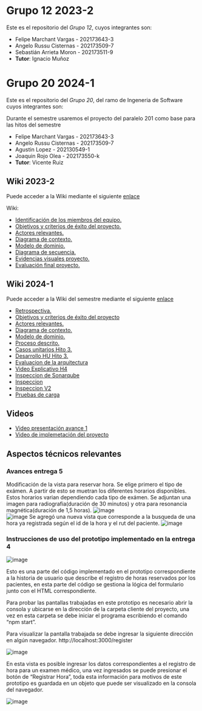 # Grupo 12 2023-2

Este es el repositorio del *Grupo 12*, cuyos integrantes son:

* Felipe Marchant Vargas - 202173643-3
* Angelo Russu Cisternas - 202173509-7
* Sebastián Arrieta Moron - 202173511-9
* **Tutor**: Ignacio Muñoz

# Grupo 20 2024-1
Este es el repositorio del *Grupo 20*, del ramo de Ingeneria de Software cuyos integrantes son:

Durante el semestre usaremos el proyecto del paralelo 201 como base para las hitos del semestre

* Felipe Marchant Vargas - 202173643-3
* Angelo Russu Cisternas - 202173509-7
* Agustin Lopez  - 202130549-1
* Joaquin Rojo Olea - 202173550-k
* **Tutor**: Vicente Ruiz



## Wiki 2023-2

Puede acceder a la Wiki mediante el siguiente [enlace](https://gitlab.inf.utfsm.cl/felipe.marchant/proyecto-inf236-grupo-12/-/wikis/home) 
 
Wiki: 
- [Identificación de los miembros del equipo.](https://gitlab.inf.utfsm.cl/felipe.marchant/proyecto-inf236-grupo-12/-/wikis/Identificaci%C3%B3n-de-los-miembros-del-equipo)
- [Objetivos y criterios de éxito del proyecto.](https://gitlab.inf.utfsm.cl/felipe.marchant/proyecto-inf236-grupo-12/-/wikis/Objetivos-y-criterios-de-%C3%A9xito-del-proyecto)
- [Actores relevantes.](https://gitlab.inf.utfsm.cl/felipe.marchant/proyecto-inf236-grupo-12/-/wikis/Actores-Relevantes)
- [Diagrama de contexto.](https://gitlab.inf.utfsm.cl/felipe.marchant/proyecto-inf236-grupo-12/-/wikis/Diagrama-de-contexto)
- [Modelo de dominio.](https://gitlab.inf.utfsm.cl/felipe.marchant/proyecto-inf236-grupo-12/-/wikis/Modelo-de-dominio)
- [Diagrama de secuencia.](https://gitlab.inf.utfsm.cl/felipe.marchant/proyecto-inf236-grupo-12/-/wikis/Diagrama-de-secuencia)
- [Evidencias visuales proyecto.](https://gitlab.inf.utfsm.cl/felipe.marchant/proyecto-inf236-grupo-12/-/wikis/Evidencias-visuales-proyecto)
- [Evaluación final proyecto.](https://gitlab.inf.utfsm.cl/felipe.marchant/proyecto-inf236-grupo-12/-/wikis/Evaluaci%C3%B3n-final-proyecto)

## Wiki 2024-1

Puede acceder a la Wiki del semestre mediante el siguiente [enlace](https://gitlab.inf.utfsm.cl/felipe.marchant/proyecto-inf236-grupo-12/-/wikis/home) 

- [Retrospectiva.](https://gitlab.inf.utfsm.cl/felipe.marchant/proyecto-inf236-grupo-12/-/wikis/Retrospectiva)
- [Objetivos y criterios de éxito del proyecto](https://gitlab.inf.utfsm.cl/felipe.marchant/proyecto-inf236-grupo-12/-/wikis/Objetivos-y-criterios-de-%C3%A9xito-del-proyecto-2024)
- [Actores relevantes.](https://gitlab.inf.utfsm.cl/felipe.marchant/proyecto-inf236-grupo-12/-/wikis/Actores-Relevantes-2024)
- [Diagrama de contexto.](https://gitlab.inf.utfsm.cl/felipe.marchant/proyecto-inf236-grupo-12/-/wikis/Diagrama-de-contexto-2024)
- [Modelo de dominio.](https://gitlab.inf.utfsm.cl/felipe.marchant/proyecto-inf236-grupo-12/-/wikis/Modelo-de-Dominio-2024)
- [Proceso descrito.]()
- [Casos unitarios Hito 3.](https://gitlab.inf.utfsm.cl/felipe.marchant/proyecto-inf236-grupo-12/-/wikis/Casos-Unitarios-2024)
- [Desarrollo HU Hito 3.](https://gitlab.inf.utfsm.cl/felipe.marchant/proyecto-inf236-grupo-12/-/issues/7)
- [Evaluacion de la arquitectura](https://gitlab.inf.utfsm.cl/felipe.marchant/proyecto-inf236-grupo-12/-/wikis/Arquitectura-del-proyecto)
- [Video Explicativo H4](https://youtu.be/DRPNSUuRo7w)
- [Inspeccion de Sonarqube](https://gitlab.inf.utfsm.cl/felipe.marchant/proyecto-inf236-grupo-12/-/wikis/Inspecci%C3%B3n-de-C%C3%B3digo-con-Sonarqube)
- [Inspeccion](https://sonarcloud.io/project/overview?id=joakoxsi_proyecto)
- [Inspeccion V2](https://sonarcloud.io/summary/overall?id=joakoxsi_ProyectoV2)
- [Pruebas de carga](https://gitlab.inf.utfsm.cl/felipe.marchant/proyecto-inf236-grupo-12/-/wikis/Pruebas-de-Carga)

## Videos

* [Video presentación avance 1](https://youtu.be/CnrHKVUSTLQ)
* [Video de implemetación del proyecto](https://youtu.be/pNo8Co4I7ug)

## Aspectos técnicos relevantes

### Avances entrega 5 
Modificación de la vista para reservar hora. Se elige primero el tipo de exámen. A partir de esto se muetran los diferentes horarios disponibles. Estos horarios varian dependiendo cada tipo de exámen. Se adjuntan una imagen para radiografia(duración  de 30 minutos) y otra para resonancia magnética(duración de 1,5 horas). 
![image](https://github.com/Nachops/INF236P201G12/assets/112965241/28762470-0dfc-4b70-be28-f99d64e03acf)  
![image](https://github.com/Nachops/INF236P201G12/assets/112965241/5c1b1513-3301-422e-8366-d929aa685f32)
Se agregó una nueva vista que corresponde a la busqueda de una hora ya registrada según el id de la hora y el rut del paciente. 
![image](https://github.com/Nachops/INF236P201G12/assets/112965241/6e6b3c8b-9381-44b8-8d59-49b08044f438)

### Instrucciones de uso del prototipo implementado en la entrega 4
![image](https://github.com/Nachops/INF236P201G12/assets/102710333/2a82e2a5-ab9c-48fa-afd1-a3958dc8b5d9)

Esto es una parte del código implementado en el prototipo correspondiente a la historia de usuario que describe el registro de horas reservados por los pacientes, en esta parte del código se gestiona la lógica del formulario junto con el HTML correspondiente.

Para probar las pantallas trabajadas en este prototipo es necesario abrir la consola y ubicarse en la dirección de la carpeta cliente del proyecto, una vez en esta carpeta se debe iniciar el programa escribiendo el comando “npm start”.

Para visualizar la pantalla trabajada se debe ingresar la siguiente dirección en algún navegador.
http://localhost:3000/register

![image](https://github.com/Nachops/INF236P201G12/assets/102710333/f593aba8-ee01-48f9-9af1-9cf1fa534862)

En esta vista es posible ingresar los datos correspondientes a el registro de hora para un examen médico, una vez ingresados se puede presionar el botón de “Registrar Hora”, toda esta información para motivos de este prototipo es guardada en un objeto que puede ser visualizado en la consola del navegador.

![image](https://github.com/Nachops/INF236P201G12/assets/102710333/543aad0f-51b1-4d84-ab1f-b538b1e98bf4)
